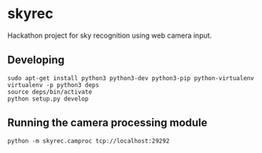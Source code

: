 # skyrec
Hackathon project for sky recognition using web camera input.

## Developing

```
sudo apt-get install python3 python3-dev python3-pip python-virtualenv
virtualenv -p python3 deps
source deps/bin/activate
python setup.py develop
```

## Running the camera processing module

```
python -m skyrec.camproc tcp://localhost:29292
```
